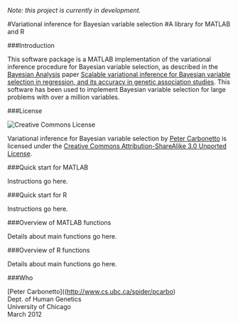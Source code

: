 _Note: this project is currently in development._

#Variational inference for Bayesian variable selection
#A library for MATLAB and R

###Introduction

This software package is a MATLAB implementation of the variational
inference procedure for Bayesian variable selection, as described in
the [Bayesian Analysis](http://ba.stat.cmu.edu/) paper [Scalable
variational inference for Bayesian variable selection in regression,
and its accuracy in genetic association
studies](http://ba.stat.cmu.edu/journal/2012/vol07/issue01/carbonetto.pdf).
This software has been used to implement Bayesian variable selection
for large problems with over a million variables.

###License

![Creative Commons License][cclicense]

Variational inference for Bayesian variable selection by [Peter
Carbonetto](http://www.cs.ubc.ca/spider/pcarbo) is licensed under the
[Creative Commons Attribution-ShareAlike 3.0 Unported
License](http://creativecommons.org/licenses/by-sa/3.0/).

[cclicense]: http://i.creativecommons.org/l/by-sa/3.0/88x31.png "Creative Commons License"

###Quick start for MATLAB

Instructions go here.

###Quick start for R

Instructions go here.

###Overview of MATLAB functions 

Details about main functions go here.

###Overview of R functions

Details about main functions go here.

###Who

[Peter Carbonetto]((http://www.cs.ubc.ca/spider/pcarbo)<br>
Dept. of Human Genetics<br>
University of Chicago<br>
March 2012
